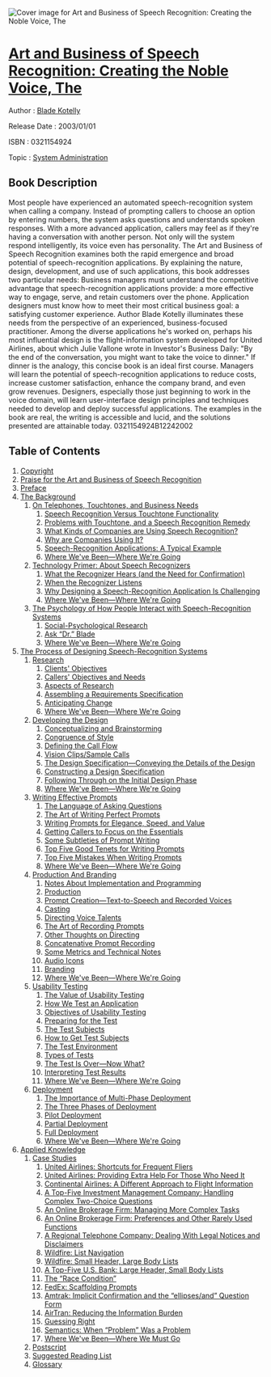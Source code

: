 ![Cover image for Art and Business of Speech Recognition: Creating the Noble Voice, The](https://imgdetail.ebookreading.net/cover/cover/system_admin/EB0321154924.jpg)

[Art and Business of Speech Recognition: Creating the Noble Voice, The](https://ebookreading.net/view/book/Art+and+Business+of+Speech+Recognition%3A+Creating+the+Noble+Voice%2C+The-EB0321154924_1.html "Art and Business of Speech Recognition: Creating the Noble Voice, The")
====================================================================================================================

Author : [Blade Kotelly](https://ebookreading.net/search/author/Blade+Kotelly)

Release Date : 2003/01/01

ISBN : 0321154924

Topic : [System Administration](https://ebookreading.net/search/category/system-administration)

Book Description
-----------------

Most people have experienced an automated speech-recognition system when calling a company. Instead of prompting callers to choose an option by entering numbers, the system asks questions and understands spoken responses. With a more advanced application, callers may feel as if they're having a conversation with another person. Not only will the system respond intelligently, its voice even has personality.
The Art and Business of Speech Recognition examines both the rapid emergence and broad potential of speech-recognition applications. By explaining the nature, design, development, and use of such applications, this book addresses two particular needs:
Business managers must understand the competitive advantage that speech-recognition applications provide: a more effective way to engage, serve, and retain customers over the phone.
Application designers must know how to meet their most critical business goal: a satisfying customer experience.
Author Blade Kotelly illuminates these needs from the perspective of an experienced, business-focused practitioner. Among the diverse applications he's worked on, perhaps his most influential design is the flight-information system developed for United Airlines, about which Julie Vallone wrote in Investor's Business Daily: "By the end of the conversation, you might want to take the voice to dinner."
If dinner is the analogy, this concise book is an ideal first course. Managers will learn the potential of speech-recognition applications to reduce costs, increase customer satisfaction, enhance the company brand, and even grow revenues. Designers, especially those just beginning to work in the voice domain, will learn user-interface design principles and techniques needed to develop and deploy successful applications. The examples in the book are real, the writing is accessible and lucid, and the solutions presented are attainable today.
 0321154924B12242002
              
Table of Contents
-----------------

1. [Copyright](https://ebookreading.net/view/book/Art+and+Business+of+Speech+Recognition%3A+Creating+the+Noble+Voice%2C+The-EB0321154924_1.html)
1. [Praise for the Art and Business of Speech Recognition](https://ebookreading.net/view/book/Art+and+Business+of+Speech+Recognition%3A+Creating+the+Noble+Voice%2C+The-EB0321154924_2.html)
1. [Preface](https://ebookreading.net/view/book/Art+and+Business+of+Speech+Recognition%3A+Creating+the+Noble+Voice%2C+The-EB0321154924_3.html)
1. [The Background](https://ebookreading.net/view/book/Art+and+Business+of+Speech+Recognition%3A+Creating+the+Noble+Voice%2C+The-EB0321154924_4.html)
    1. [On Telephones, Touchtones, and Business Needs](https://ebookreading.net/view/book/Art+and+Business+of+Speech+Recognition%3A+Creating+the+Noble+Voice%2C+The-EB0321154924_5.html)
        1. [Speech Recognition Versus Touchtone Functionality](https://ebookreading.net/view/book/Art+and+Business+of+Speech+Recognition%3A+Creating+the+Noble+Voice%2C+The-EB0321154924_6.html)
        1. [Problems with Touchtone, and a Speech Recognition Remedy](https://ebookreading.net/view/book/Art+and+Business+of+Speech+Recognition%3A+Creating+the+Noble+Voice%2C+The-EB0321154924_7.html)
        1. [What Kinds of Companies are Using Speech Recognition?](https://ebookreading.net/view/book/Art+and+Business+of+Speech+Recognition%3A+Creating+the+Noble+Voice%2C+The-EB0321154924_8.html)
        1. [Why are Companies Using It?](https://ebookreading.net/view/book/Art+and+Business+of+Speech+Recognition%3A+Creating+the+Noble+Voice%2C+The-EB0321154924_9.html)
        1. [Speech-Recognition Applications: A Typical Example](https://ebookreading.net/view/book/Art+and+Business+of+Speech+Recognition%3A+Creating+the+Noble+Voice%2C+The-EB0321154924_10.html)
        1. [Where We&#39;ve Been—Where We&#39;re Going](https://ebookreading.net/view/book/Art+and+Business+of+Speech+Recognition%3A+Creating+the+Noble+Voice%2C+The-EB0321154924_11.html)
    1. [Technology Primer: About Speech Recognizers](https://ebookreading.net/view/book/Art+and+Business+of+Speech+Recognition%3A+Creating+the+Noble+Voice%2C+The-EB0321154924_12.html)
        1. [What the Recognizer Hears (and the Need for Confirmation)](https://ebookreading.net/view/book/Art+and+Business+of+Speech+Recognition%3A+Creating+the+Noble+Voice%2C+The-EB0321154924_13.html)
        1. [When the Recognizer Listens](https://ebookreading.net/view/book/Art+and+Business+of+Speech+Recognition%3A+Creating+the+Noble+Voice%2C+The-EB0321154924_14.html)
        1. [Why Designing a Speech-Recognition Application Is Challenging](https://ebookreading.net/view/book/Art+and+Business+of+Speech+Recognition%3A+Creating+the+Noble+Voice%2C+The-EB0321154924_15.html)
        1. [Where We&#39;ve Been—Where We&#39;re Going](https://ebookreading.net/view/book/Art+and+Business+of+Speech+Recognition%3A+Creating+the+Noble+Voice%2C+The-EB0321154924_16.html)
    1. [The Psychology of How People Interact with Speech-Recognition Systems](https://ebookreading.net/view/book/Art+and+Business+of+Speech+Recognition%3A+Creating+the+Noble+Voice%2C+The-EB0321154924_17.html)
        1. [Social-Psychological Research](https://ebookreading.net/view/book/Art+and+Business+of+Speech+Recognition%3A+Creating+the+Noble+Voice%2C+The-EB0321154924_18.html)
        1. [Ask “Dr.” Blade](https://ebookreading.net/view/book/Art+and+Business+of+Speech+Recognition%3A+Creating+the+Noble+Voice%2C+The-EB0321154924_19.html)
        1. [Where We&#39;ve Been—Where We&#39;re Going](https://ebookreading.net/view/book/Art+and+Business+of+Speech+Recognition%3A+Creating+the+Noble+Voice%2C+The-EB0321154924_20.html)
1. [The Process of Designing Speech-Recognition Systems](https://ebookreading.net/view/book/Art+and+Business+of+Speech+Recognition%3A+Creating+the+Noble+Voice%2C+The-EB0321154924_21.html)
    1. [Research](https://ebookreading.net/view/book/Art+and+Business+of+Speech+Recognition%3A+Creating+the+Noble+Voice%2C+The-EB0321154924_22.html)
        1. [Clients&#39; Objectives](https://ebookreading.net/view/book/Art+and+Business+of+Speech+Recognition%3A+Creating+the+Noble+Voice%2C+The-EB0321154924_23.html)
        1. [Callers&#39; Objectives and Needs](https://ebookreading.net/view/book/Art+and+Business+of+Speech+Recognition%3A+Creating+the+Noble+Voice%2C+The-EB0321154924_24.html)
        1. [Aspects of Research](https://ebookreading.net/view/book/Art+and+Business+of+Speech+Recognition%3A+Creating+the+Noble+Voice%2C+The-EB0321154924_25.html)
        1. [Assembling a Requirements Specification](https://ebookreading.net/view/book/Art+and+Business+of+Speech+Recognition%3A+Creating+the+Noble+Voice%2C+The-EB0321154924_26.html)
        1. [Anticipating Change](https://ebookreading.net/view/book/Art+and+Business+of+Speech+Recognition%3A+Creating+the+Noble+Voice%2C+The-EB0321154924_27.html)
        1. [Where We&#39;ve Been—Where We&#39;re Going](https://ebookreading.net/view/book/Art+and+Business+of+Speech+Recognition%3A+Creating+the+Noble+Voice%2C+The-EB0321154924_28.html)
    1. [Developing the Design](https://ebookreading.net/view/book/Art+and+Business+of+Speech+Recognition%3A+Creating+the+Noble+Voice%2C+The-EB0321154924_29.html)
        1. [Conceptualizing and Brainstorming](https://ebookreading.net/view/book/Art+and+Business+of+Speech+Recognition%3A+Creating+the+Noble+Voice%2C+The-EB0321154924_30.html)
        1. [Congruence of Style](https://ebookreading.net/view/book/Art+and+Business+of+Speech+Recognition%3A+Creating+the+Noble+Voice%2C+The-EB0321154924_31.html)
        1. [Defining the Call Flow](https://ebookreading.net/view/book/Art+and+Business+of+Speech+Recognition%3A+Creating+the+Noble+Voice%2C+The-EB0321154924_32.html)
        1. [Vision Clips/Sample Calls](https://ebookreading.net/view/book/Art+and+Business+of+Speech+Recognition%3A+Creating+the+Noble+Voice%2C+The-EB0321154924_33.html)
        1. [The Design Specification—Conveying the Details of the Design](https://ebookreading.net/view/book/Art+and+Business+of+Speech+Recognition%3A+Creating+the+Noble+Voice%2C+The-EB0321154924_34.html)
        1. [Constructing a Design Specification](https://ebookreading.net/view/book/Art+and+Business+of+Speech+Recognition%3A+Creating+the+Noble+Voice%2C+The-EB0321154924_35.html)
        1. [Following Through on the Initial Design Phase](https://ebookreading.net/view/book/Art+and+Business+of+Speech+Recognition%3A+Creating+the+Noble+Voice%2C+The-EB0321154924_36.html)
        1. [Where We&#39;ve Been—Where We&#39;re Going](https://ebookreading.net/view/book/Art+and+Business+of+Speech+Recognition%3A+Creating+the+Noble+Voice%2C+The-EB0321154924_37.html)
    1. [Writing Effective Prompts](https://ebookreading.net/view/book/Art+and+Business+of+Speech+Recognition%3A+Creating+the+Noble+Voice%2C+The-EB0321154924_38.html)
        1. [The Language of Asking Questions](https://ebookreading.net/view/book/Art+and+Business+of+Speech+Recognition%3A+Creating+the+Noble+Voice%2C+The-EB0321154924_39.html)
        1. [The Art of Writing Perfect Prompts](https://ebookreading.net/view/book/Art+and+Business+of+Speech+Recognition%3A+Creating+the+Noble+Voice%2C+The-EB0321154924_40.html)
        1. [Writing Prompts for Elegance, Speed, and Value](https://ebookreading.net/view/book/Art+and+Business+of+Speech+Recognition%3A+Creating+the+Noble+Voice%2C+The-EB0321154924_41.html)
        1. [Getting Callers to Focus on the Essentials](https://ebookreading.net/view/book/Art+and+Business+of+Speech+Recognition%3A+Creating+the+Noble+Voice%2C+The-EB0321154924_42.html)
        1. [Some Subtleties of Prompt Writing](https://ebookreading.net/view/book/Art+and+Business+of+Speech+Recognition%3A+Creating+the+Noble+Voice%2C+The-EB0321154924_43.html)
        1. [Top Five Good Tenets for Writing Prompts](https://ebookreading.net/view/book/Art+and+Business+of+Speech+Recognition%3A+Creating+the+Noble+Voice%2C+The-EB0321154924_44.html)
        1. [Top Five Mistakes When Writing Prompts](https://ebookreading.net/view/book/Art+and+Business+of+Speech+Recognition%3A+Creating+the+Noble+Voice%2C+The-EB0321154924_45.html)
        1. [Where We&#39;ve Been—Where We&#39;re Going](https://ebookreading.net/view/book/Art+and+Business+of+Speech+Recognition%3A+Creating+the+Noble+Voice%2C+The-EB0321154924_46.html)
    1. [Production And Branding](https://ebookreading.net/view/book/Art+and+Business+of+Speech+Recognition%3A+Creating+the+Noble+Voice%2C+The-EB0321154924_47.html)
        1. [Notes About Implementation and Programming](https://ebookreading.net/view/book/Art+and+Business+of+Speech+Recognition%3A+Creating+the+Noble+Voice%2C+The-EB0321154924_48.html)
        1. [Production](https://ebookreading.net/view/book/Art+and+Business+of+Speech+Recognition%3A+Creating+the+Noble+Voice%2C+The-EB0321154924_49.html)
        1. [Prompt Creation—Text-to-Speech and Recorded Voices](https://ebookreading.net/view/book/Art+and+Business+of+Speech+Recognition%3A+Creating+the+Noble+Voice%2C+The-EB0321154924_50.html)
        1. [Casting](https://ebookreading.net/view/book/Art+and+Business+of+Speech+Recognition%3A+Creating+the+Noble+Voice%2C+The-EB0321154924_51.html)
        1. [Directing Voice Talents](https://ebookreading.net/view/book/Art+and+Business+of+Speech+Recognition%3A+Creating+the+Noble+Voice%2C+The-EB0321154924_52.html)
        1. [The Art of Recording Prompts](https://ebookreading.net/view/book/Art+and+Business+of+Speech+Recognition%3A+Creating+the+Noble+Voice%2C+The-EB0321154924_53.html)
        1. [Other Thoughts on Directing](https://ebookreading.net/view/book/Art+and+Business+of+Speech+Recognition%3A+Creating+the+Noble+Voice%2C+The-EB0321154924_54.html)
        1. [Concatenative Prompt Recording](https://ebookreading.net/view/book/Art+and+Business+of+Speech+Recognition%3A+Creating+the+Noble+Voice%2C+The-EB0321154924_55.html)
        1. [Some Metrics and Technical Notes](https://ebookreading.net/view/book/Art+and+Business+of+Speech+Recognition%3A+Creating+the+Noble+Voice%2C+The-EB0321154924_56.html)
        1. [Audio Icons](https://ebookreading.net/view/book/Art+and+Business+of+Speech+Recognition%3A+Creating+the+Noble+Voice%2C+The-EB0321154924_57.html)
        1. [Branding](https://ebookreading.net/view/book/Art+and+Business+of+Speech+Recognition%3A+Creating+the+Noble+Voice%2C+The-EB0321154924_58.html)
        1. [Where We&#39;ve Been—Where We&#39;re Going](https://ebookreading.net/view/book/Art+and+Business+of+Speech+Recognition%3A+Creating+the+Noble+Voice%2C+The-EB0321154924_59.html)
    1. [Usability Testing](https://ebookreading.net/view/book/Art+and+Business+of+Speech+Recognition%3A+Creating+the+Noble+Voice%2C+The-EB0321154924_60.html)
        1. [The Value of Usability Testing](https://ebookreading.net/view/book/Art+and+Business+of+Speech+Recognition%3A+Creating+the+Noble+Voice%2C+The-EB0321154924_61.html)
        1. [How We Test an Application](https://ebookreading.net/view/book/Art+and+Business+of+Speech+Recognition%3A+Creating+the+Noble+Voice%2C+The-EB0321154924_62.html)
        1. [Objectives of Usability Testing](https://ebookreading.net/view/book/Art+and+Business+of+Speech+Recognition%3A+Creating+the+Noble+Voice%2C+The-EB0321154924_63.html)
        1. [Preparing for the Test](https://ebookreading.net/view/book/Art+and+Business+of+Speech+Recognition%3A+Creating+the+Noble+Voice%2C+The-EB0321154924_64.html)
        1. [The Test Subjects](https://ebookreading.net/view/book/Art+and+Business+of+Speech+Recognition%3A+Creating+the+Noble+Voice%2C+The-EB0321154924_65.html)
        1. [How to Get Test Subjects](https://ebookreading.net/view/book/Art+and+Business+of+Speech+Recognition%3A+Creating+the+Noble+Voice%2C+The-EB0321154924_66.html)
        1. [The Test Environment](https://ebookreading.net/view/book/Art+and+Business+of+Speech+Recognition%3A+Creating+the+Noble+Voice%2C+The-EB0321154924_67.html)
        1. [Types of Tests](https://ebookreading.net/view/book/Art+and+Business+of+Speech+Recognition%3A+Creating+the+Noble+Voice%2C+The-EB0321154924_68.html)
        1. [The Test Is Over—Now What?](https://ebookreading.net/view/book/Art+and+Business+of+Speech+Recognition%3A+Creating+the+Noble+Voice%2C+The-EB0321154924_69.html)
        1. [Interpreting Test Results](https://ebookreading.net/view/book/Art+and+Business+of+Speech+Recognition%3A+Creating+the+Noble+Voice%2C+The-EB0321154924_70.html)
        1. [Where We&#39;ve Been—Where We&#39;re Going](https://ebookreading.net/view/book/Art+and+Business+of+Speech+Recognition%3A+Creating+the+Noble+Voice%2C+The-EB0321154924_71.html)
    1. [Deployment](https://ebookreading.net/view/book/Art+and+Business+of+Speech+Recognition%3A+Creating+the+Noble+Voice%2C+The-EB0321154924_72.html)
        1. [The Importance of Multi-Phase Deployment](https://ebookreading.net/view/book/Art+and+Business+of+Speech+Recognition%3A+Creating+the+Noble+Voice%2C+The-EB0321154924_73.html)
        1. [The Three Phases of Deployment](https://ebookreading.net/view/book/Art+and+Business+of+Speech+Recognition%3A+Creating+the+Noble+Voice%2C+The-EB0321154924_74.html)
        1. [Pilot Deployment](https://ebookreading.net/view/book/Art+and+Business+of+Speech+Recognition%3A+Creating+the+Noble+Voice%2C+The-EB0321154924_75.html)
        1. [Partial Deployment](https://ebookreading.net/view/book/Art+and+Business+of+Speech+Recognition%3A+Creating+the+Noble+Voice%2C+The-EB0321154924_76.html)
        1. [Full Deployment](https://ebookreading.net/view/book/Art+and+Business+of+Speech+Recognition%3A+Creating+the+Noble+Voice%2C+The-EB0321154924_77.html)
        1. [Where We&#39;ve Been—Where We&#39;re Going](https://ebookreading.net/view/book/Art+and+Business+of+Speech+Recognition%3A+Creating+the+Noble+Voice%2C+The-EB0321154924_78.html)
1. [Applied Knowledge](https://ebookreading.net/view/book/Art+and+Business+of+Speech+Recognition%3A+Creating+the+Noble+Voice%2C+The-EB0321154924_79.html)
    1. [Case Studies](https://ebookreading.net/view/book/Art+and+Business+of+Speech+Recognition%3A+Creating+the+Noble+Voice%2C+The-EB0321154924_80.html)
        1. [United Airlines: Shortcuts for Frequent Fliers](https://ebookreading.net/view/book/Art+and+Business+of+Speech+Recognition%3A+Creating+the+Noble+Voice%2C+The-EB0321154924_81.html)
        1. [United Airlines: Providing Extra Help For Those Who Need It](https://ebookreading.net/view/book/Art+and+Business+of+Speech+Recognition%3A+Creating+the+Noble+Voice%2C+The-EB0321154924_82.html)
        1. [Continental Airlines: A Different Approach to Flight Information](https://ebookreading.net/view/book/Art+and+Business+of+Speech+Recognition%3A+Creating+the+Noble+Voice%2C+The-EB0321154924_83.html)
        1. [A Top-Five Investment Management Company: Handling Complex Two-Choice Questions](https://ebookreading.net/view/book/Art+and+Business+of+Speech+Recognition%3A+Creating+the+Noble+Voice%2C+The-EB0321154924_84.html)
        1. [An Online Brokerage Firm: Managing More Complex Tasks](https://ebookreading.net/view/book/Art+and+Business+of+Speech+Recognition%3A+Creating+the+Noble+Voice%2C+The-EB0321154924_85.html)
        1. [An Online Brokerage Firm: Preferences and Other Rarely Used Functions](https://ebookreading.net/view/book/Art+and+Business+of+Speech+Recognition%3A+Creating+the+Noble+Voice%2C+The-EB0321154924_86.html)
        1. [A Regional Telephone Company: Dealing With Legal Notices and Disclaimers](https://ebookreading.net/view/book/Art+and+Business+of+Speech+Recognition%3A+Creating+the+Noble+Voice%2C+The-EB0321154924_87.html)
        1. [Wildfire: List Navigation](https://ebookreading.net/view/book/Art+and+Business+of+Speech+Recognition%3A+Creating+the+Noble+Voice%2C+The-EB0321154924_88.html)
        1. [Wildfire: Small Header, Large Body Lists](https://ebookreading.net/view/book/Art+and+Business+of+Speech+Recognition%3A+Creating+the+Noble+Voice%2C+The-EB0321154924_89.html)
        1. [A Top-Five U.S. Bank: Large Header, Small Body Lists](https://ebookreading.net/view/book/Art+and+Business+of+Speech+Recognition%3A+Creating+the+Noble+Voice%2C+The-EB0321154924_90.html)
        1. [The “Race Condition”](https://ebookreading.net/view/book/Art+and+Business+of+Speech+Recognition%3A+Creating+the+Noble+Voice%2C+The-EB0321154924_91.html)
        1. [FedEx: Scaffolding Prompts](https://ebookreading.net/view/book/Art+and+Business+of+Speech+Recognition%3A+Creating+the+Noble+Voice%2C+The-EB0321154924_92.html)
        1. [Amtrak: Implicit Confirmation and the “ellipses/and” Question Form](https://ebookreading.net/view/book/Art+and+Business+of+Speech+Recognition%3A+Creating+the+Noble+Voice%2C+The-EB0321154924_93.html)
        1. [AirTran: Reducing the Information Burden](https://ebookreading.net/view/book/Art+and+Business+of+Speech+Recognition%3A+Creating+the+Noble+Voice%2C+The-EB0321154924_94.html)
        1. [Guessing Right](https://ebookreading.net/view/book/Art+and+Business+of+Speech+Recognition%3A+Creating+the+Noble+Voice%2C+The-EB0321154924_95.html)
        1. [Semantics: When “Problem” Was a Problem](https://ebookreading.net/view/book/Art+and+Business+of+Speech+Recognition%3A+Creating+the+Noble+Voice%2C+The-EB0321154924_96.html)
        1. [Where We&#39;ve Been—Where We Must Go](https://ebookreading.net/view/book/Art+and+Business+of+Speech+Recognition%3A+Creating+the+Noble+Voice%2C+The-EB0321154924_97.html)
    1. [Postscript](https://ebookreading.net/view/book/Art+and+Business+of+Speech+Recognition%3A+Creating+the+Noble+Voice%2C+The-EB0321154924_98.html)
    1. [Suggested Reading List](https://ebookreading.net/view/book/Art+and+Business+of+Speech+Recognition%3A+Creating+the+Noble+Voice%2C+The-EB0321154924_99.html)
    1. [Glossary](https://ebookreading.net/view/book/Art+and+Business+of+Speech+Recognition%3A+Creating+the+Noble+Voice%2C+The-EB0321154924_100.html)
